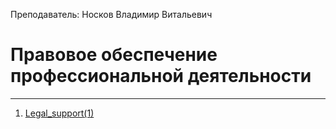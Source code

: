 Преподаватель: Носков Владимир Витальевич
# Правовое обеспечение профессиональной деятельности
---
1. [Legal_support(1)](Legal_support(1).md)